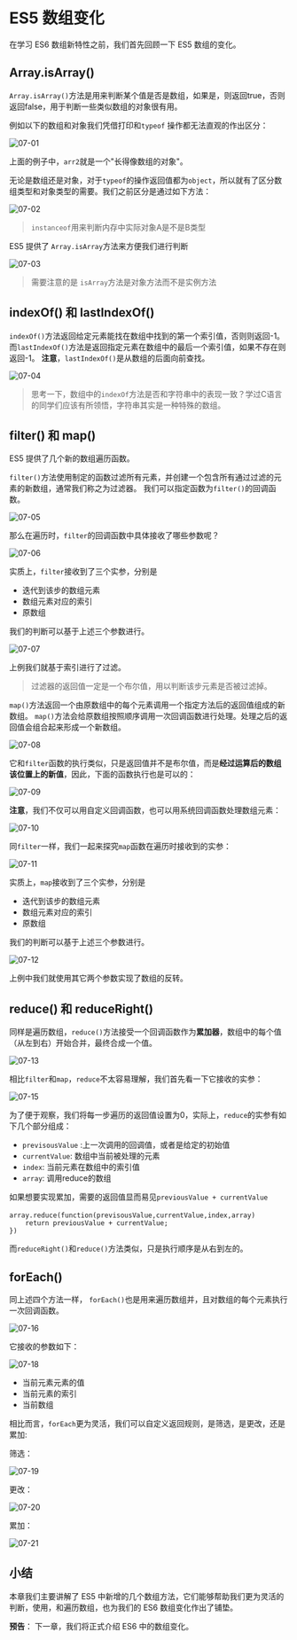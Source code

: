 # ES5 数组变化

在学习 ES6 数组新特性之前，我们首先回顾一下 ES5 数组的变化。

## Array.isArray()

`Array.isArray()`方法是用来判断某个值是否是数组，如果是，则返回true，否则返回false，用于判断一些类似数组的对象很有用。

例如以下的数组和对象我们凭借打印和`typeof` 操作都无法直观的作出区分：

![07-01](images/07-01.png)

上面的例子中，`arr2`就是一个"长得像数组的对象"。

无论是数组还是对象，对于`typeof`的操作返回值都为`object`，所以就有了区分数组类型和对象类型的需要。我们之前区分是通过如下方法：

![07-02](images/07-02.png)

> `instanceof`用来判断内存中实际对象A是不是B类型

ES5 提供了 `Array.isArray`方法来方便我们进行判断

![07-03](images/07-03.png)

> 需要注意的是 `isArray`方法是对象方法而不是实例方法

## indexOf() 和 lastIndexOf()

`indexOf()`方法返回给定元素能找在数组中找到的第一个索引值，否则则返回-1。
而`lastIndexOf()`方法是返回指定元素在数组中的最后一个索引值，如果不存在则返回-1。
**注意**，`lastIndexOf()`是从数组的后面向前查找。

![07-04](images/07-04.png)

> 思考一下，数组中的`indexOf`方法是否和字符串中的表现一致？学过C语言的同学们应该有所领悟，字符串其实是一种特殊的数组。

## filter() 和 map()

ES5 提供了几个新的数组遍历函数。

`filter()`方法使用制定的函数过滤所有元素，并创建一个包含所有通过过滤的元素的新数组，通常我们称之为过滤器。
我们可以指定函数为`filter()`的回调函数。

![07-05](images/07-05.png)

那么在遍历时，`filter`的回调函数中具体接收了哪些参数呢？

![07-06](images/07-06.png)

实质上，`filter`接收到了三个实参，分别是

- 迭代到该步的数组元素
- 数组元素对应的索引
- 原数组

我们的判断可以基于上述三个参数进行。

![07-07](images/07-07.png)

上例我们就基于索引进行了过滤。

> 过滤器的返回值一定是一个布尔值，用以判断该步元素是否被过滤掉。

`map()`方法返回一个由原数组中的每个元素调用一个指定方法后的返回值组成的新数组。
`map()`方法会给原数组按照顺序调用一次回调函数进行处理。处理之后的返回值会组合起来形成一个新数组。

![07-08](images/07-08.png)

它和`filter`函数的执行类似，只是返回值并不是布尔值，而是**经过运算后的数组该位置上的新值**，因此，下面的函数执行也是可以的：

![07-09](images/07-09.png)

**注意**，我们不仅可以用自定义回调函数，也可以用系统回调函数处理数组元素：

![07-10](images/07-10.png)

同`filter`一样，我们一起来探究`map`函数在遍历时接收到的实参：

![07-11](images/07-11.png)

实质上，`map`接收到了三个实参，分别是

- 迭代到该步的数组元素
- 数组元素对应的索引
- 原数组

我们的判断可以基于上述三个参数进行。

![07-12](images/07-12.png)

上例中我们就使用其它两个参数实现了数组的反转。

## reduce() 和 reduceRight()

同样是遍历数组，`reduce()`方法接受一个回调函数作为**累加器**，数组中的每个值（从左到右）开始合并，最终合成一个值。

![07-13](images/07-13.png)

相比`filter`和`map`，`reduce`不太容易理解，我们首先看一下它接收的实参：

![07-15](images/07-15.png)

为了便于观察，我们将每一步遍历的返回值设置为0，实际上，`reduce`的实参有如下几个部分组成：

- `previsousValue` :上一次调用的回调值，或者是给定的初始值
- `currentValue`: 数组中当前被处理的元素
- `index`: 当前元素在数组中的索引值
- `array`: 调用reduce的数组

如果想要实现累加，需要的返回值显而易见`previousValue + currentValue`

```
array.reduce(function(previsousValue,currentValue,index,array)　
	return previousValue + currentValue;
})
```

而`reduceRight()`和`reduce()`方法类似，只是执行顺序是从右到左的。

## forEach()

同上述四个方法一样， `forEach()`也是用来遍历数组并，且对数组的每个元素执行一次回调函数。

![07-16](images/07-16.png)

它接收的参数如下：

![07-18](images/07-18.png)

- 当前元素元素的值
- 当前元素的索引
- 当前数组

相比而言，`forEach`更为灵活，我们可以自定义返回规则，是筛选，是更改，还是累加:

筛选：

![07-19](images/07-19.png)

更改：

![07-20](images/07-20.png)

累加：

![07-21](images/07-21.png)

## 小结

本章我们主要讲解了 ES5 中新增的几个数组方法，它们能够帮助我们更为灵活的判断，使用，和遍历数组，也为我们的 ES6 数组变化作出了铺垫。

**预告**： 下一章，我们将正式介绍 ES6 中的数组变化。
